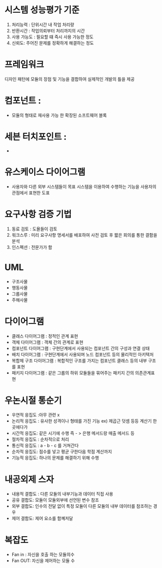 # 시스템 성능평가 기준
1. 처리능력 : 단위시간 내 작업 처리량
2. 반환시간 : 작업의뢰부터 처리까지의 시간
3. 사용 가능도 : 필요할 떄 즉시 사용 가능한 정도
4. 신뢰도: 주어진 문제를 정확하게 해결하는 정도


# 프레임워크 
디자인 패턴에 모듈의 장점 및 기능을 결합하여 실제적인 개발의 틀을 제공

# 컴포넌트 :
- 모듈의 형태로 재사용 가능 한 확장된 소프트웨어 블록

# 세븐 터치포인트 :
- 

# 유스케이스 다이어그램
- 사용자와 다른 외부 시스템들이 목표 시스템을 이용하여 수행하는 기능을 사용자의 관점에서 표현한 도표

# 요구사항 검증 기법 
1. 동료 검토 : 도욜들이 검토 
2. 워크스루 : 미리 요구사항 명세서를 배포하여 사전 검토 후 짧은 회의를 통한 결함을 분석
3. 인스펙션 : 전문가가 함 



# UML 
- 구조사물 
- 행동사물
- 그룹사물 
- 주해사물 

# 다이어그램 
- 클래스 다이어그램 : 정적인 관계 표현 
- 객체 다이어그램 : 객체 간의 관계로 표현 
- 컴포넌트 다이어그램 : 구현단계에서 사용되는 컴포넌트 간의 구성과 연결 상태
- 배치 다이어그램 : 구현단계에서 사용되며 노드 컴포넌트 등의 물리적인 아키텍처
- 복합체 구조 다이어그램 : 복합적인 구조를 가지는 컴포넌트 클래스 등의 내부 구조를 표현
- 패키지 다이어그램 : 같은 그룹의 하위 모듈들을 묶어주는 패키지 간의 의존관계표현

 # 우논시절 통순기
- 우연적 응집도 :아무 관련 x
- 논리적 응집도 : 유사한 성격이나 형태를 가진 기능 ex) 제곱근 덧셈 등등 계산기 한곳에다가
- 시간적 응집도: 같은 시기에 수행 즉 - > 은행 메서드랑 매출 메서드 등 
- 절차적 응집도 : 순차적으로 처리 
- 통신적 응집도 : a -   b   - c 를 거쳐간다
- 순차적 응집도: 점수를 넣고 평균 구한다음 학점 계산까지 
- 기능적 응집도: 하나의 문제를 해결하기 위해 수행


# 내공외제 스자 
- 내용적 결합도 : 다른 모듈의 내부기능과 데이터 직접 사용
- 공유 결합도: 모듈이 모듈외부에 선언된 변수 참조 
- 외부 결합도: 인수의 전달 없이 특정 모듈이 다른 모듈의 내부 데이터를 참조하는 경우
- 제어 결함도: 제어 요소를 함꼐저달 


# 복잡도 
- Fan in : 자신을 호출 하는 모듈의수 
- Fan OUT: 자신을 제어하는 모듈 수

